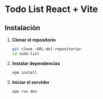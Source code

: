 # Todo List React + Vite

## Instalación

1. **Clonar el repositorio**
   ```bash
   git clone <URL-del-repositorio>
   cd todo-list

2. **Instalar dependencias**
   ```bash
   npm install


3. **Iniciar el servidor**
   ```bash
   npm run dev

